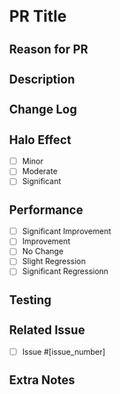 # PR Title

## Reason for PR
<!--
Why is this a pull request?
-->

## Description
<!--
How was the problem solved?
How was the new feature implemented?
-->

## Change Log
<!--
Added ...
Removed ...
Fixed ...
Moved ...
-->

## Halo Effect
<!--
How significant is the effect of the fix/feature?
-->
- [ ] Minor
- [ ] Moderate
- [ ] Significant

## Performance
<!--
What is the performance impact of the fix/feature?
-->
- [ ] Significant Improvement
- [ ] Improvement
- [ ] No Change
- [ ] Slight Regression
- [ ] Significant Regressionn

## Testing
<!--
Describe the tests added, removed, or updated. Indicate test success:
-->

## Related Issue
<!--
Link to the related issue (if applicable)
-->
- [ ] Issue #[issue_number]

## Extra Notes
<!--
Is there anything else that a reviewer needs to know?
-->

